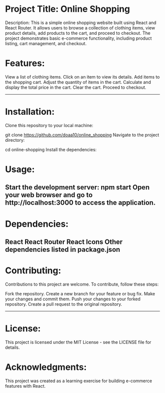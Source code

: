 # Project Title:  Online Shopping
Description:
This is a simple online shopping website built using React and React Router. It allows users to browse a collection of  clothing items, view product details, add products to the cart, and proceed to checkout. The project demonstrates basic e-commerce functionality, including product listing, cart management, and checkout.


# Features:
View a list of clothing items.
Click on an item to view its details.
Add items to the shopping cart.
Adjust the quantity of items in the cart.
Calculate and display the total price in the cart.
Clear the cart.
Proceed to checkout.

--------------------------------------------------------------------------------------------------------------------------------------------------------------------------------


# Installation:
 Clone this repository to your local machine:

 git clone https://github.com/doaa10/online_shopping
 Navigate to the project directory:

cd online-shopping
 Install the dependencies:


# Usage:
Start the development server:
npm start
Open your web browser and go to http://localhost:3000 to access the application.
--------------------------------------------------------------------------------------------------------------------------------------------------------------------------------

# Dependencies:
React
React Router
React Icons
Other dependencies listed in package.json
--------------------------------------------------------------------------------------------------------------------------------------------------------------------------------

# Contributing:
Contributions to this project are welcome. To contribute, follow these steps:

Fork the repository.
Create a new branch for your feature or bug fix.
Make your changes and commit them.
Push your changes to your forked repository.
Create a pull request to the original repository.

--------------------------------------------------------------------------------------------------------------------------------------------------------------------------------
# License:
This project is licensed under the MIT License - see the LICENSE file for details.

# Acknowledgments:
This project was created as a learning exercise for building e-commerce features with React.
